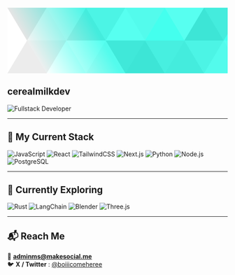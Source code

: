 <svg xmlns='http://www.w3.org/2000/svg' width='100%'><defs><linearGradient id='a' gradientUnits='userSpaceOnUse' x1='0' x2='0' y1='0' y2='100%' gradientTransform='rotate(240)'><stop offset='0'  stop-color='#ffffff'/><stop offset='1'  stop-color='#4FE'/></linearGradient><pattern patternUnits='userSpaceOnUse' id='b'  width='540' height='450' x='0' y='0' viewBox='0 0 1080 900'><g fill-opacity='0.1'><polygon fill='#444' points='90 150 0 300 180 300'/><polygon points='90 150 180 0 0 0'/><polygon fill='#AAA' points='270 150 360 0 180 0'/><polygon fill='#DDD' points='450 150 360 300 540 300'/><polygon fill='#999' points='450 150 540 0 360 0'/><polygon points='630 150 540 300 720 300'/><polygon fill='#DDD' points='630 150 720 0 540 0'/><polygon fill='#444' points='810 150 720 300 900 300'/><polygon fill='#FFF' points='810 150 900 0 720 0'/><polygon fill='#DDD' points='990 150 900 300 1080 300'/><polygon fill='#444' points='990 150 1080 0 900 0'/><polygon fill='#DDD' points='90 450 0 600 180 600'/><polygon points='90 450 180 300 0 300'/><polygon fill='#666' points='270 450 180 600 360 600'/><polygon fill='#AAA' points='270 450 360 300 180 300'/><polygon fill='#DDD' points='450 450 360 600 540 600'/><polygon fill='#999' points='450 450 540 300 360 300'/><polygon fill='#999' points='630 450 540 600 720 600'/><polygon fill='#FFF' points='630 450 720 300 540 300'/><polygon points='810 450 720 600 900 600'/><polygon fill='#DDD' points='810 450 900 300 720 300'/><polygon fill='#AAA' points='990 450 900 600 1080 600'/><polygon fill='#444' points='990 450 1080 300 900 300'/><polygon fill='#222' points='90 750 0 900 180 900'/><polygon points='270 750 180 900 360 900'/><polygon fill='#DDD' points='270 750 360 600 180 600'/><polygon points='450 750 540 600 360 600'/><polygon points='630 750 540 900 720 900'/><polygon fill='#444' points='630 750 720 600 540 600'/><polygon fill='#AAA' points='810 750 720 900 900 900'/><polygon fill='#666' points='810 750 900 600 720 600'/><polygon fill='#999' points='990 750 900 900 1080 900'/><polygon fill='#999' points='180 0 90 150 270 150'/><polygon fill='#444' points='360 0 270 150 450 150'/><polygon fill='#FFF' points='540 0 450 150 630 150'/><polygon points='900 0 810 150 990 150'/><polygon fill='#222' points='0 300 -90 450 90 450'/><polygon fill='#FFF' points='0 300 90 150 -90 150'/><polygon fill='#FFF' points='180 300 90 450 270 450'/><polygon fill='#666' points='180 300 270 150 90 150'/><polygon fill='#222' points='360 300 270 450 450 450'/><polygon fill='#FFF' points='360 300 450 150 270 150'/><polygon fill='#444' points='540 300 450 450 630 450'/><polygon fill='#222' points='540 300 630 150 450 150'/><polygon fill='#AAA' points='720 300 630 450 810 450'/><polygon fill='#666' points='720 300 810 150 630 150'/><polygon fill='#FFF' points='900 300 810 450 990 450'/><polygon fill='#999' points='900 300 990 150 810 150'/><polygon points='0 600 -90 750 90 750'/><polygon fill='#666' points='0 600 90 450 -90 450'/><polygon fill='#AAA' points='180 600 90 750 270 750'/><polygon fill='#444' points='180 600 270 450 90 450'/><polygon fill='#444' points='360 600 270 750 450 750'/><polygon fill='#999' points='360 600 450 450 270 450'/><polygon fill='#666' points='540 600 630 450 450 450'/><polygon fill='#222' points='720 600 630 750 810 750'/><polygon fill='#FFF' points='900 600 810 750 990 750'/><polygon fill='#222' points='900 600 990 450 810 450'/><polygon fill='#DDD' points='0 900 90 750 -90 750'/><polygon fill='#444' points='180 900 270 750 90 750'/><polygon fill='#FFF' points='360 900 450 750 270 750'/><polygon fill='#AAA' points='540 900 630 750 450 750'/><polygon fill='#FFF' points='720 900 810 750 630 750'/><polygon fill='#222' points='900 900 990 750 810 750'/><polygon fill='#222' points='1080 300 990 450 1170 450'/><polygon fill='#FFF' points='1080 300 1170 150 990 150'/><polygon points='1080 600 990 750 1170 750'/><polygon fill='#666' points='1080 600 1170 450 990 450'/><polygon fill='#DDD' points='1080 900 1170 750 990 750'/></g></pattern></defs><rect x='0' y='0' fill='url(#a)' width='100%' height='100%'/><rect x='0' y='0' fill='url(#b)' width='100%' height='100%'/></svg>

## cerealmilkdev 
![Fullstack Developer](https://img.shields.io/badge/Fullstack_Developer-purple?style=for-the-badge&logo=github&logoColor=white)

---

## 🧰 My Current Stack

![JavaScript](https://img.shields.io/badge/JavaScript-F7DF1E?style=flat&logo=javascript&logoColor=black)
![React](https://img.shields.io/badge/React-20232A?style=flat&logo=react&logoColor=61DAFB)
![TailwindCSS](https://img.shields.io/badge/TailwindCSS-06B6D4?style=flat&logo=tailwind-css&logoColor=white)
![Next.js](https://img.shields.io/badge/Next.js-000000?style=flat&logo=next.js&logoColor=white)
![Python](https://img.shields.io/badge/Python-3776AB?style=flat&logo=python&logoColor=white)
![Node.js](https://img.shields.io/badge/Node.js-339933?style=flat&logo=nodedotjs&logoColor=white)
![PostgreSQL](https://img.shields.io/badge/PostgreSQL-4169E1?style=flat&logo=postgresql&logoColor=white)

---

## 🚀 Currently Exploring

![Rust](https://img.shields.io/badge/Rust-000000?style=flat&logo=rust&logoColor=white)
![LangChain](https://img.shields.io/badge/LangChain-1C3C3C?style=flat&logoColor=white)
![Blender](https://img.shields.io/badge/Blender-F5792A?style=flat&logo=blender&logoColor=white)
![Three.js](https://img.shields.io/badge/Three.js-000000?style=flat&logo=three.js&logoColor=white)

---

## 📬 Reach Me

📧 **adminms@makesocial.me**  
🐦 **X / Twitter** : [@boiiicomeheree](https://twitter.com/boiiicomeheree)


<!--
**cerealmilkdev/cerealmilkdev** is a ✨ _special_ ✨ repository because its `README.md` (this file) appears on your GitHub profile.

Here are some ideas to get you started:

- 🔭 I’m currently working on ...
- 🌱 I’m currently learning ...
- 👯 I’m looking to collaborate on ...
- 🤔 I’m looking for help with ...
- 💬 Ask me about ...
- 📫 How to reach me: ...
- 😄 Pronouns: ...
- ⚡ Fun fact: ...
-->
